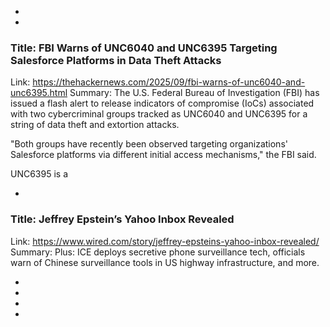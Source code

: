  - 
 - 
### Title: FBI Warns of UNC6040 and UNC6395 Targeting Salesforce Platforms in Data Theft Attacks
Link: https://thehackernews.com/2025/09/fbi-warns-of-unc6040-and-unc6395.html
Summary: The U.S. Federal Bureau of Investigation (FBI) has issued a flash alert to release indicators of compromise (IoCs) associated with two cybercriminal groups tracked as UNC6040 and UNC6395 for a string of data theft and extortion attacks.

"Both groups have recently been observed targeting organizations' Salesforce platforms via different initial access mechanisms," the FBI said.

UNC6395 is a

 - 
### Title: Jeffrey Epstein’s Yahoo Inbox Revealed
Link: https://www.wired.com/story/jeffrey-epsteins-yahoo-inbox-revealed/
Summary: Plus: ICE deploys secretive phone surveillance tech, officials warn of Chinese surveillance tools in US highway infrastructure, and more.

 - 
 - 
 - 
 - 
